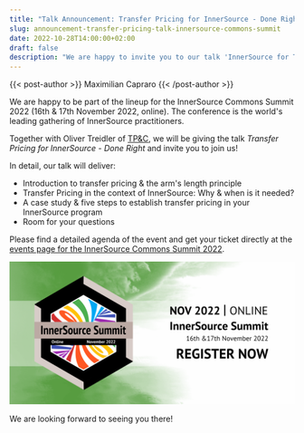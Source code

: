 ```yaml
---
title: "Talk Announcement: Transfer Pricing for InnerSource - Done Right (InnerSource Commons Summit 2022)"
slug: announcement-transfer-pricing-talk-innersource-commons-summit
date: 2022-10-28T14:00:00+02:00
draft: false
description: "We are happy to invite you to our talk 'InnerSource for Transfer Pricing - Done Right' at the all-remote InnerSource Commons Summit 2022."
---
```

{{< post-author >}}
Maximilian Capraro
{{< /post-author >}}

We are happy to be part of the lineup for the InnerSource Commons Summit 2022 (16th & 17th November 2022, online). The conference is the world's leading gathering of InnerSource practitioners.

Together with Oliver Treidler of <a href="http://www.tp-and-c.com/" target="_blank">TP&C</a>, we will be giving the talk _Transfer Pricing for InnerSource - Done Right_ and invite you to join us!

In detail, our talk will deliver:
- Introduction to transfer pricing & the arm's length principle
- Transfer Pricing in the context of InnerSource: Why & when is it needed?
- A case study & five steps to establish transfer pricing in your InnerSource program
- Room for your questions

Please find a detailed agenda of the event and get your ticket directly at the <a href="https://innersourcecommons.org/events/isc-2022/" target="_blank">events page for the InnerSource Commons Summit 2022</a>.

<a href="https://innersourcecommons.org/events/isc-2022/" target="_blank">
  <img alt="registration banner InnerSource Commons Summit 2022" src="images/banner.png" />
</a>

We are looking forward to seeing you there!
